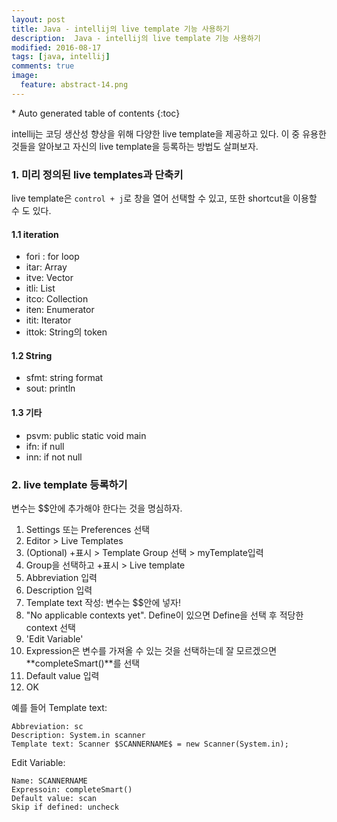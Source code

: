 ```yaml
---
layout: post
title: Java - intellij의 live template 기능 사용하기 
description:  Java - intellij의 live template 기능 사용하기 
modified: 2016-08-17
tags: [java, intellij]
comments: true
image:
  feature: abstract-14.png
---
```


<section id="table-of-contents" class="toc">
<div id="drawer" markdown="1">
*  Auto generated table of contents
{:toc}
</div>
</section><!-- /#table-of-contents -->

intellij는 코딩 생산성 향상을 위해 다양한 live template을 제공하고 있다. 이 중 유용한 것들을 알아보고 자신의 live template을 등록하는 방법도 살펴보자. 

### 1. 미리 정의된 live templates과 단축키

live template은 `control + j`로 창을 열어 선택할 수 있고, 또한 shortcut을 이용할 수 도 있다. 

#### 1.1 iteration

- fori : for loop
- itar: Array
- itve: Vector
- itli: List
- itco: Collection
- iten: Enumerator
- itit: Iterator
- ittok: String의 token

#### 1.2 String

- sfmt: string format
- sout: println

#### 1.3 기타 

- psvm: public static void main
- ifn: if null
- inn: if not null

### 2. live template 등록하기 

변수는 $$안에 추가해야 한다는 것을 명심하자. 

1. Settings 또는 Preferences 선택
2. Editor > Live Templates
3. (Optional) +표시 > Template Group 선택 > myTemplate입력
4. Group을 선택하고 +표시 > Live template
5. Abbreviation 입력
6. Description 입력
7. Template text 작성: 변수는 $$안에 넣자!
8. "No applicable contexts yet". Define이 있으면 Define을 선택 후 적당한 context 선택
9. 'Edit Variable'
10. Expression은 변수를 가져올 수 있는 것을 선택하는데 잘 모르겠으면 **completeSmart()**를 선택
11. Default value 입력
12. OK 

예를 들어 Template text:  

```
Abbreviation: sc
Description: System.in scanner
Template text: Scanner $SCANNERNAME$ = new Scanner(System.in);
```

Edit Variable:

```
Name: SCANNERNAME
Expressoin: completeSmart()
Default value: scan
Skip if defined: uncheck
```

